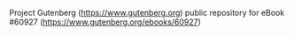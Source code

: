 Project Gutenberg (https://www.gutenberg.org) public repository for eBook #60927 (https://www.gutenberg.org/ebooks/60927)

